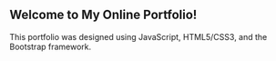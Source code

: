 ## Welcome to My Online Portfolio!

This portfolio was designed using JavaScript, HTML5/CSS3, and the Bootstrap framework.

